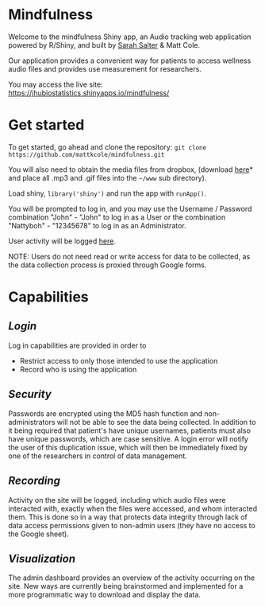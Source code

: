 # Mindfulness

Welcome to the mindfulness Shiny app, an Audio tracking web application powered by R/Shiny, and built by [Sarah Salter](https://github.com/sarahsalter) & Matt Cole.
 

Our application provides a convenient way for patients to access wellness audio files and provides use measurement for researchers. 

You may access the live site: https://jhubiostatistics.shinyapps.io/mindfulness/

# Get started

To get started, go ahead and clone the repository: `git clone https://github.com/mattkcole/mindfulness.git`


You will also need to obtain the media files from dropbox, (download [here](https://www.dropbox.com/sh/fbmgp84m8wohkev/AACOnzNsbsI1kNxT63L5m6Dya?dl=0)* and place all .mp3 and .gif files into the `~/www` sub directory).

Load shiny, `library('shiny')` and run the app with `runApp()`. 

You will be prompted to log in, and you may use the Username / Password combination "John" - "John" to log in as a User or the combination "Nattyboh" - "12345678" to log in as an Administrator. 

User activity will be logged [here](https://docs.google.com/spreadsheets/d/13WjhTKefPh821hn7Cr00rCyD3kXWwjRsjsYCqcjzDp8/edit?usp=sharing).

NOTE: Users do not need read or write access for data to be collected, as the data collection process is proxied through Google forms.

# Capabilities 

## *Login*

Log in capabilities are provided in order to
* Restrict access to only those intended to use the application
* Record who is using the application

## *Security*

Passwords are encrypted using the MD5 hash function and non-administrators will not be able to see the data being collected.  In addition to it being required that patient's have unique usernames, patients must also have unique passwords, which are case sensitive.  A login error will notify the user of this duplication issue, which will then be immediately fixed by one of the researchers in control of data management.  


## *Recording*

Activity on the site will be logged, including which audio files were interacted with, exactly when the files were accessed, and whom interacted them. This is done so in a way that protects data integrity through lack of data access permissions given to non-admin users (they have no access to the Google sheet).

## *Visualization*

The admin dashboard provides an overview of the activity occurring on the site. New ways are currently being brainstormed and implemented for a more programmatic way to download and display the data.  






